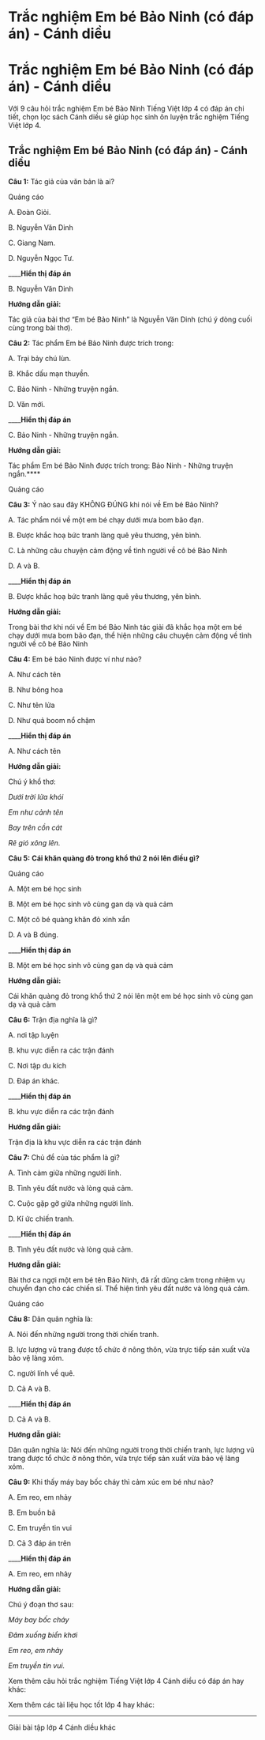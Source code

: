 # Trắc nghiệm Em bé Bảo Ninh (có đáp án) - Cánh diều

# Trắc nghiệm Em bé Bảo Ninh (có đáp án) - Cánh diều

Với 9 câu hỏi trắc nghiệm Em bé Bảo Ninh Tiếng Việt lớp 4 có đáp án chi tiết, chọn lọc sách Cánh diều sẽ giúp học sinh ôn luyện trắc nghiệm Tiếng Việt lớp 4.

## Trắc nghiệm Em bé Bảo Ninh (có đáp án) - Cánh diều

**Câu 1:** Tác giả của văn bản là ai? 

Quảng cáo

A. Đoàn Giỏi. 

B. Nguyễn Văn Dinh

C. Giang Nam. 

D. Nguyễn Ngọc Tư. 

____**Hiển thị đáp án**

B. Nguyễn Văn Dinh

**Hướng dẫn giải:**

Tác giả của bài thơ “Em bé Bảo Ninh” là Nguyễn Văn Dinh (chú ý dòng cuối cùng trong bài thơ).

**Câu 2:** Tác phẩm Em bé Bảo Ninh được trích trong:

A. Trại bảy chú lùn. 

B. Khắc dấu mạn thuyền.

C. Bảo Ninh - Những truyện ngắn. 

D. Văn mới. 

____**Hiển thị đáp án**

C. Bảo Ninh - Những truyện ngắn. 

**Hướng dẫn giải:**

Tác phẩm Em bé Bảo Ninh được trích trong: Bảo Ninh - Những truyện ngắn.****

Quảng cáo

**Câu 3:** Ý nào sau đây KHÔNG ĐÚNG khi nói về Em bé Bảo Ninh?

A. Tác phẩm nói về một em bé chạy dưới mưa bom bão đạn.

B. Được khắc hoạ bức tranh làng quê yêu thương, yên bình.

C. Là những câu chuyện cảm động về tình người về cô bé Bảo Ninh

D. A và B.

____**Hiển thị đáp án**

B. Được khắc hoạ bức tranh làng quê yêu thương, yên bình.

**Hướng dẫn giải:**

Trong bài thơ khi nói về Em bé Bảo Ninh tác giải đã khắc họa một em bé chạy dưới mưa bom bão đạn, thể hiện những câu chuyện cảm động về tình người về cô bé Bảo Ninh

**Câu 4:** Em bé bảo Ninh được ví như nào?

A. Như cách tên

B. Như bông hoa

C. Như tên lửa

D. Như quả boom nổ chậm

____**Hiển thị đáp án**

A. Như cách tên

**Hướng dẫn giải:**

Chú ý khổ thơ:

_Dưới trời lửa khói_

_Em như cảnh tên_

_Bay trên cồn cát_

_Rẽ gió xông lên._

**Câu 5:** **Cái khăn quàng đỏ trong khổ thứ 2 nói lên điều gì?**

Quảng cáo

A. Một em bé học sinh

B. Một em bé học sinh vô cùng gan dạ và quả cảm

C. Một cô bé quàng khăn đỏ xinh xắn

D. A và B đúng.

____**Hiển thị đáp án**

B. Một em bé học sinh vô cùng gan dạ và quả cảm

**Hướng dẫn giải:**

Cái khăn quàng đỏ trong khổ thứ 2 nói lên một em bé học sinh vô cùng gan dạ và quả cảm

**Câu 6:** Trận địa nghĩa là gì?

A. nơi tập luyện

B. khu vực diễn ra các trận đánh

C. Nơi tập du kích

D. Đáp án khác.

____**Hiển thị đáp án**

B. khu vực diễn ra các trận đánh

**Hướng dẫn giải:**

Trận địa là khu vực diễn ra các trận đánh

**Câu 7:** Chủ đề của tác phẩm là gì? 

A. Tình cảm giữa những người lính. 

B. Tình yêu đất nước và lòng quả cảm. 

C. Cuộc gặp gỡ giữa những người lính. 

D. Kí ức chiến tranh. 

____**Hiển thị đáp án**

B. Tình yêu đất nước và lòng quả cảm. 

**Hướng dẫn giải:**

Bài thơ ca ngợi một em bé tên Bảo Ninh, đã rất dũng cảm trong nhiệm vụ chuyển đạn cho các chiến sĩ. Thể hiện tình yêu đất nước và lòng quả cảm. 

Quảng cáo

**Câu 8:** Dân quân nghĩa là:

A. Nói đến những người trong thời chiến tranh.

B. lực lượng vũ trang được tổ chức ở nông thôn, vừa trực tiếp sản xuất vừa bảo vệ làng xóm.

C. người lính về quê.

D. Cả A và B.

____**Hiển thị đáp án**

D. Cả A và B.

**Hướng dẫn giải:**

Dân quân nghĩa là: Nói đến những người trong thời chiến tranh, lực lượng vũ trang được tổ chức ở nông thôn, vừa trực tiếp sản xuất vừa bảo vệ làng xóm.

**Câu 9:** Khi thấy máy bay bốc cháy thì cảm xúc em bé như nào?

A. Em reo, em nhảy

B. Em buồn bã

C. Em truyền tin vui

D. Cả 3 đáp án trên

____**Hiển thị đáp án**

A. Em reo, em nhảy

**Hướng dẫn giải:**

Chú ý đoạn thơ sau:

_Máy bay bốc cháy_

_Đâm xuống biển khơi_

_Em reo, em nhảy_

_Em truyền tin vui._

Xem thêm câu hỏi trắc nghiệm Tiếng Việt lớp 4 Cánh diều có đáp án hay khác:

Xem thêm các tài liệu học tốt lớp 4 hay khác:

* * *

Giải bài tập lớp 4 Cánh diều khác
